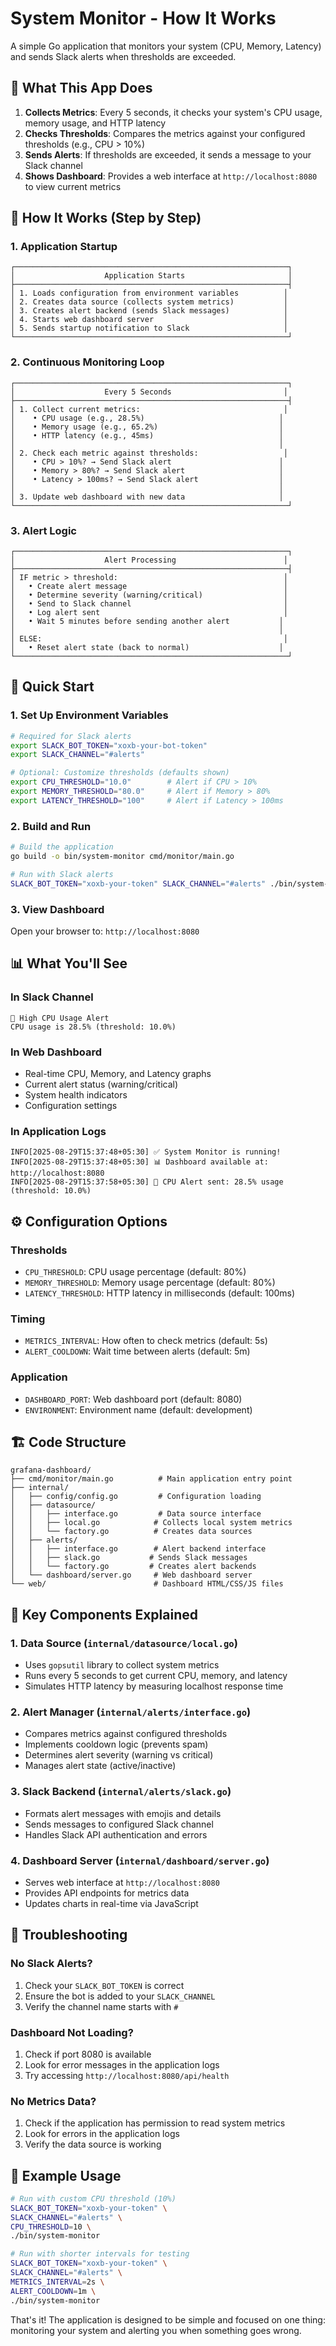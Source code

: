 # System Monitor - How It Works

A simple Go application that monitors your system (CPU, Memory, Latency) and sends Slack alerts when thresholds are exceeded.

## 🎯 What This App Does

1. **Collects Metrics**: Every 5 seconds, it checks your system's CPU usage, memory usage, and HTTP latency
2. **Checks Thresholds**: Compares the metrics against your configured thresholds (e.g., CPU > 10%)
3. **Sends Alerts**: If thresholds are exceeded, it sends a message to your Slack channel
4. **Shows Dashboard**: Provides a web interface at `http://localhost:8080` to view current metrics

## 🔄 How It Works (Step by Step)

### 1. Application Startup
```
┌─────────────────────────────────────────────────────────────┐
│                    Application Starts                       │
├─────────────────────────────────────────────────────────────┤
│ 1. Loads configuration from environment variables          │
│ 2. Creates data source (collects system metrics)           │
│ 3. Creates alert backend (sends Slack messages)            │
│ 4. Starts web dashboard server                             │
│ 5. Sends startup notification to Slack                     │
└─────────────────────────────────────────────────────────────┘
```

### 2. Continuous Monitoring Loop
```
┌─────────────────────────────────────────────────────────────┐
│                    Every 5 Seconds                         │
├─────────────────────────────────────────────────────────────┤
│ 1. Collect current metrics:                                │
│    • CPU usage (e.g., 28.5%)                              │
│    • Memory usage (e.g., 65.2%)                           │
│    • HTTP latency (e.g., 45ms)                            │
│                                                           │
│ 2. Check each metric against thresholds:                   │
│    • CPU > 10%? → Send Slack alert                        │
│    • Memory > 80%? → Send Slack alert                     │
│    • Latency > 100ms? → Send Slack alert                  │
│                                                           │
│ 3. Update web dashboard with new data                     │
└─────────────────────────────────────────────────────────────┘
```

### 3. Alert Logic
```
┌─────────────────────────────────────────────────────────────┐
│                    Alert Processing                        │
├─────────────────────────────────────────────────────────────┤
│ IF metric > threshold:                                     │
│   • Create alert message                                   │
│   • Determine severity (warning/critical)                  │
│   • Send to Slack channel                                  │
│   • Log alert sent                                         │
│   • Wait 5 minutes before sending another alert           │
│                                                           │
│ ELSE:                                                      │
│   • Reset alert state (back to normal)                    │
└─────────────────────────────────────────────────────────────┘
```

## 🚀 Quick Start

### 1. Set Up Environment Variables
```bash
# Required for Slack alerts
export SLACK_BOT_TOKEN="xoxb-your-bot-token"
export SLACK_CHANNEL="#alerts"

# Optional: Customize thresholds (defaults shown)
export CPU_THRESHOLD="10.0"        # Alert if CPU > 10%
export MEMORY_THRESHOLD="80.0"     # Alert if Memory > 80%
export LATENCY_THRESHOLD="100"     # Alert if Latency > 100ms
```

### 2. Build and Run
```bash
# Build the application
go build -o bin/system-monitor cmd/monitor/main.go

# Run with Slack alerts
SLACK_BOT_TOKEN="xoxb-your-token" SLACK_CHANNEL="#alerts" ./bin/system-monitor
```

### 3. View Dashboard
Open your browser to: `http://localhost:8080`

## 📊 What You'll See

### In Slack Channel
```
🚨 High CPU Usage Alert
CPU usage is 28.5% (threshold: 10.0%)
```

### In Web Dashboard
- Real-time CPU, Memory, and Latency graphs
- Current alert status (warning/critical)
- System health indicators
- Configuration settings

### In Application Logs
```
INFO[2025-08-29T15:37:48+05:30] ✅ System Monitor is running!
INFO[2025-08-29T15:37:48+05:30] 📊 Dashboard available at: http://localhost:8080
INFO[2025-08-29T15:37:58+05:30] 🚨 CPU Alert sent: 28.5% usage (threshold: 10.0%)
```

## ⚙️ Configuration Options

### Thresholds
- `CPU_THRESHOLD`: CPU usage percentage (default: 80%)
- `MEMORY_THRESHOLD`: Memory usage percentage (default: 80%)
- `LATENCY_THRESHOLD`: HTTP latency in milliseconds (default: 100ms)

### Timing
- `METRICS_INTERVAL`: How often to check metrics (default: 5s)
- `ALERT_COOLDOWN`: Wait time between alerts (default: 5m)

### Application
- `DASHBOARD_PORT`: Web dashboard port (default: 8080)
- `ENVIRONMENT`: Environment name (default: development)

## 🏗️ Code Structure

```
grafana-dashboard/
├── cmd/monitor/main.go          # Main application entry point
├── internal/
│   ├── config/config.go         # Configuration loading
│   ├── datasource/
│   │   ├── interface.go         # Data source interface
│   │   ├── local.go            # Collects local system metrics
│   │   └── factory.go          # Creates data sources
│   ├── alerts/
│   │   ├── interface.go        # Alert backend interface
│   │   ├── slack.go           # Sends Slack messages
│   │   └── factory.go         # Creates alert backends
│   └── dashboard/server.go     # Web dashboard server
└── web/                        # Dashboard HTML/CSS/JS files
```

## 🔧 Key Components Explained

### 1. Data Source (`internal/datasource/local.go`)
- Uses `gopsutil` library to collect system metrics
- Runs every 5 seconds to get current CPU, memory, and latency
- Simulates HTTP latency by measuring localhost response time

### 2. Alert Manager (`internal/alerts/interface.go`)
- Compares metrics against configured thresholds
- Implements cooldown logic (prevents spam)
- Determines alert severity (warning vs critical)
- Manages alert state (active/inactive)

### 3. Slack Backend (`internal/alerts/slack.go`)
- Formats alert messages with emojis and details
- Sends messages to configured Slack channel
- Handles Slack API authentication and errors

### 4. Dashboard Server (`internal/dashboard/server.go`)
- Serves web interface at `http://localhost:8080`
- Provides API endpoints for metrics data
- Updates charts in real-time via JavaScript

## 🐛 Troubleshooting

### No Slack Alerts?
1. Check your `SLACK_BOT_TOKEN` is correct
2. Ensure the bot is added to your `SLACK_CHANNEL`
3. Verify the channel name starts with `#`

### Dashboard Not Loading?
1. Check if port 8080 is available
2. Look for error messages in the application logs
3. Try accessing `http://localhost:8080/api/health`

### No Metrics Data?
1. Check if the application has permission to read system metrics
2. Look for errors in the application logs
3. Verify the data source is working

## 🎯 Example Usage

```bash
# Run with custom CPU threshold (10%)
SLACK_BOT_TOKEN="xoxb-your-token" \
SLACK_CHANNEL="#alerts" \
CPU_THRESHOLD=10 \
./bin/system-monitor

# Run with shorter intervals for testing
SLACK_BOT_TOKEN="xoxb-your-token" \
SLACK_CHANNEL="#alerts" \
METRICS_INTERVAL=2s \
ALERT_COOLDOWN=1m \
./bin/system-monitor
```

That's it! The application is designed to be simple and focused on one thing: monitoring your system and alerting you when something goes wrong.
